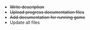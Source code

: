  * ~~Write description~~
 * ~~Upload progress documentation files~~
 * ~~Add documentation for running game~~
 * Update all files
